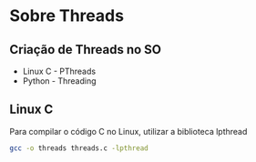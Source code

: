 # Sobre Threads
## Criação de Threads no SO
- Linux C - PThreads
- Python - Threading

## Linux C
Para compilar o código C no Linux, utilizar a biblioteca lpthread 

````sh
gcc -o threads threads.c -lpthread
````


